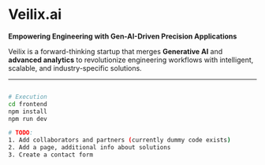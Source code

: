 # Veilix.ai

**Empowering Engineering with Gen-AI-Driven Precision Applications**

Veilix is a forward-thinking startup that merges **Generative AI** and **advanced analytics** to revolutionize engineering workflows with intelligent, scalable, and industry-specific solutions.

---
```bash

# Execution
cd frontend
npm install
npm run dev

# TODO:
1. Add collaborators and partners (currently dummy code exists)
2. Add a page, additional info about solutions
3. Create a contact form
